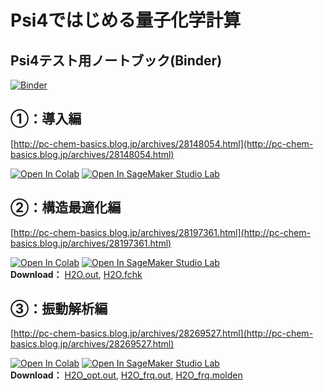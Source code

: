 # Psi4ではじめる量子化学計算  

## Psi4テスト用ノートブック(Binder)  
[![Binder](https://mybinder.org/badge_logo.svg)](https://mybinder.org/v2/gh/RyokoKuga/psi4_tut/main?labpath=test_psi4.ipynb)  

## ①：導入編  
[http://pc-chem-basics.blog.jp/archives/28148054.html](http://pc-chem-basics.blog.jp/archives/28148054.html)  

[![Open In Colab](https://colab.research.google.com/assets/colab-badge.svg)](https://colab.research.google.com/github/RyokoKuga/psi4_tut/blob/main/Psi4_tut_1.ipynb) 
[![Open In SageMaker Studio Lab](https://studiolab.sagemaker.aws/studiolab.svg)](https://studiolab.sagemaker.aws/import/github/RyokoKuga/psi4_tut/blob/main/Psi4_tut_1.ipynb)

## ②：構造最適化編  
[http://pc-chem-basics.blog.jp/archives/28197361.html](http://pc-chem-basics.blog.jp/archives/28197361.html)  

[![Open In Colab](https://colab.research.google.com/assets/colab-badge.svg)](https://colab.research.google.com/github/RyokoKuga/psi4_tut/blob/main/Psi4_tut_2.ipynb) 
[![Open In SageMaker Studio Lab](https://studiolab.sagemaker.aws/studiolab.svg)](https://studiolab.sagemaker.aws/import/github/RyokoKuga/psi4_tut/blob/main/Psi4_tut_2.ipynb)  
**Download：** [H2O.out](https://raw.githubusercontent.com/RyokoKuga/psi4_tut/main/Output/H2O.out), [H2O.fchk](https://raw.githubusercontent.com/RyokoKuga/psi4_tut/main/Output/H2O.fchk)  

## ③：振動解析編  
[http://pc-chem-basics.blog.jp/archives/28269527.html](http://pc-chem-basics.blog.jp/archives/28269527.html)  

[![Open In Colab](https://colab.research.google.com/assets/colab-badge.svg)](https://colab.research.google.com/github/RyokoKuga/psi4_tut/blob/main/Psi4_tut_3.ipynb) 
[![Open In SageMaker Studio Lab](https://studiolab.sagemaker.aws/studiolab.svg)](https://studiolab.sagemaker.aws/import/github/RyokoKuga/psi4_tut/blob/main/Psi4_tut_3.ipynb)  
**Download：** [H2O_opt.out](https://raw.githubusercontent.com/RyokoKuga/psi4_tut/main/Output/H2O_opt.out), [H2O_frq.out](https://raw.githubusercontent.com/RyokoKuga/psi4_tut/main/Output/H2O_frq.out), [H2O_frq.molden](https://raw.githubusercontent.com/RyokoKuga/psi4_tut/main/Output/H2O_frq.molden)  
